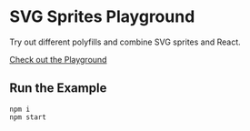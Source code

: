 # SVG Sprites Playground

Try out different polyfills and combine SVG sprites and React.

[Check out the Playground](http://naminho.ch/svg)

## Run the Example

```
npm i
npm start
```
